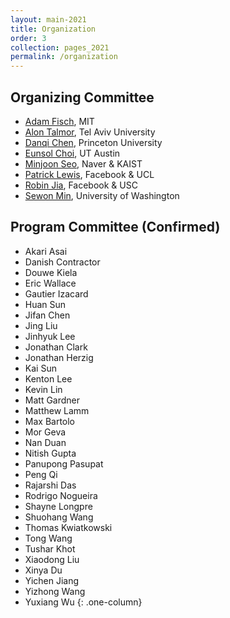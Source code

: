 ```yaml
---
layout: main-2021
title: Organization
order: 3
collection: pages_2021
permalink: /organization
---
```


## Organizing Committee
- [Adam Fisch](https://people.csail.mit.edu/fisch/), MIT
- [Alon Talmor](https://www.alontalmor.com/), Tel Aviv University
- [Danqi Chen](https://www.cs.princeton.edu/~danqic/), Princeton University
- [Eunsol Choi](https://www.cs.utexas.edu/~eunsol/), UT Austin
- [Minjoon Seo](https://seominjoon.github.io/), Naver & KAIST
- [Patrick Lewis](https://www.patricklewis.io/), Facebook & UCL
- [Robin Jia](https://robinjia.github.io/), Facebook & USC
- [Sewon Min](https://shmsw25.github.io/), University of Washington


## Program Committee (Confirmed)
- Akari Asai
- Danish Contractor
- Douwe Kiela
- Eric Wallace
- Gautier Izacard
- Huan Sun
- Jifan Chen
- Jing Liu
- Jinhyuk Lee
- Jonathan Clark
- Jonathan Herzig
- Kai Sun
- Kenton Lee
- Kevin Lin
- Matt Gardner
- Matthew Lamm
- Max Bartolo
- Mor Geva
- Nan Duan
- Nitish Gupta
- Panupong Pasupat
- Peng Qi
- Rajarshi Das
- Rodrigo Nogueira
- Shayne Longpre
- Shuohang Wang
- Thomas Kwiatkowski
- Tong Wang
- Tushar Khot
- Xiaodong Liu
- Xinya Du
- Yichen Jiang
- Yizhong Wang
- Yuxiang Wu
{: .one-column}
